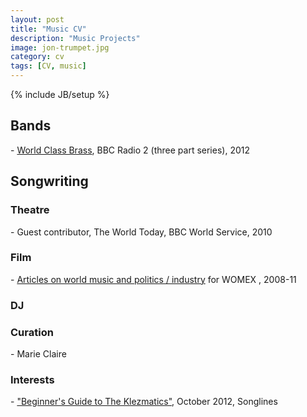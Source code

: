 ```yaml
---
layout: post
title: "Music CV"
description: "Music Projects"
image: jon-trumpet.jpg
category: cv
tags: [CV, music]
---
```

{% include JB/setup %}

<h2>Bands</h2>
- <a href="http://nightjar.co.uk/tag/world-class-brass/"  >World Class Brass</a>, BBC Radio 2 (three part series), 2012

<h2>Songwriting</h2>

<h3>Theatre</h3>
- Guest contributor, The World Today, BBC World Service, 2010


<h3>Film</h3>
- <a href='/categories.html#WOMEX Guide-ref'>Articles on world music and politics / industry</a> for WOMEX , 2008-11

<h3>DJ</h3>

<h3>Curation</h3>
- Marie Claire


<h3>Interests</h3>
- <a href="http://www.songlines.co.uk/documents/beginners-guides/klezmatics.pdf"> "Beginner's Guide to The Klezmatics"</a>, October 2012, Songlines 



